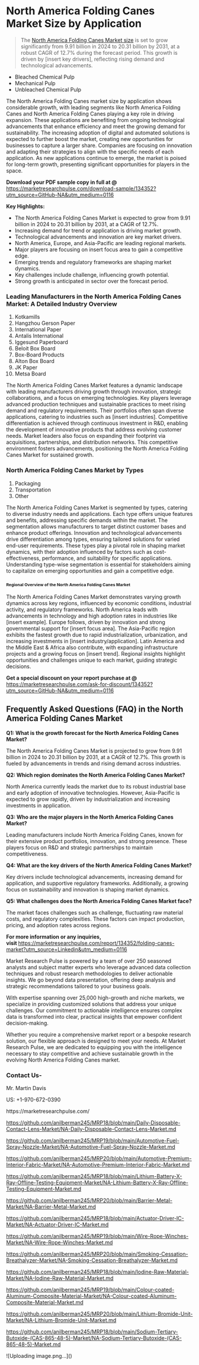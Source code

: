<h1>North America Folding Canes Market&nbsp;Size by Application</h1><blockquote><p>The <a href="https://marketresearchpulse.com/download-sample/134352?utm_source=GitHub-NA&amp;utm_medium=0116">North America Folding Canes Market size</a> is set to grow significantly from 9.91 billion in 2024 to 20.31 billion by 2031, at a robust CAGR of 12.7% during the forecast period. This growth is driven by [insert key drivers], reflecting rising demand and technological advancements.</p></blockquote><ul><li>Bleached Chemical Pulp<li> Mechanical Pulp<li> Unbleached Chemical Pulp</li></ul><p>The North America Folding Canes market size by application shows considerable growth, with leading segments like North America Folding Canes and North America Folding Canes playing a key role in driving expansion. These applications are benefiting from ongoing technological advancements that enhance efficiency and meet the growing demand for sustainability. The increasing adoption of digital and automated solutions is expected to further boost the market, creating new opportunities for businesses to capture a larger share. Companies are focusing on innovation and adapting their strategies to align with the specific needs of each application. As new applications continue to emerge, the market is poised for long-term growth, presenting significant opportunities for players in the space.</p><p><strong>Download your PDF sample copy in full at @ </strong><a href="https://marketresearchpulse.com/download-sample/134352?utm_source=GitHub-NA&amp;utm_medium=0116">https://marketresearchpulse.com/download-sample/134352?utm_source=GitHub-NA&amp;utm_medium=0116</a></p><p><strong>Key Highlights: </strong></p><ul><li>The North America Folding Canes Market is expected to grow from 9.91 billion in 2024 to 20.31 billion by 2031, at a CAGR of 12.7%.</li><li>Increasing demand for trend or application is driving market growth.</li><li>Technological advancements and innovation are key market drivers.</li><li>North America, Europe, and Asia-Pacific are leading regional markets.</li><li>Major players are focusing on insert focus area to gain a competitive edge.</li><li>Emerging trends and regulatory frameworks are shaping market dynamics.</li><li>Key challenges include challenge, influencing growth potential.</li><li>Strong growth is anticipated in sector over the forecast period.</li></ul><h3>Leading Manufacturers in the North America Folding Canes Market: A Detailed Industry Overview</h3><ol><li>Kotkamills</li><li>Hangzhou Gerson Paper</li><li>International Paper</li><li>Antalis International</li><li>Iggesund Paperboard</li><li>Beloit Box Board</li><li>Box-Board Products</li><li>Alton Box Board</li><li>JK Paper</li><li>Metsa Board</li></ol><div class="flex max-w-full flex-col flex-grow"><div class="min-h-8 text-message flex w-full flex-col items-end gap-2 whitespace-normal break-words [.text-message+&amp;]:mt-5" dir="auto" data-message-author-role="assistant" data-message-id="fd8432e4-4910-450d-b182-61b7bfb0a01f" data-message-model-slug="gpt-4o"><div class="flex w-full flex-col gap-1 empty:hidden first:pt-[3px]"><div class="markdown prose w-full break-words dark:prose-invert light"><p>The North America Folding Canes Market features a dynamic landscape with leading manufacturers driving growth through innovation, strategic collaborations, and a focus on emerging technologies. Key players leverage advanced production techniques and sustainable practices to meet rising demand and regulatory requirements. Their portfolios often span diverse applications, catering to industries such as [insert industries]. Competitive differentiation is achieved through continuous investment in R&amp;D, enabling the development of innovative products that address evolving customer needs. Market leaders also focus on expanding their footprint via acquisitions, partnerships, and distribution networks. This competitive environment fosters advancements, positioning the North America Folding Canes Market for sustained growth.</p></div></div></div></div><h3>North America Folding Canes Market by Types</h3><ol><li>Packaging<li> Transportation<li> Other</li></ol><div class="flex max-w-full flex-col flex-grow"><div class="min-h-8 text-message flex w-full flex-col items-end gap-2 whitespace-normal break-words [.text-message+&amp;]:mt-5" dir="auto" data-message-author-role="assistant" data-message-id="084470be-0bb7-4664-bddf-5156b4f41249" data-message-model-slug="gpt-4o-mini"><div class="flex w-full flex-col gap-1 empty:hidden first:pt-[3px]"><div class="markdown prose w-full break-words dark:prose-invert light"><p>The North America Folding Canes Market is segmented by types, catering to diverse industry needs and applications. Each type offers unique features and benefits, addressing specific demands within the market. The segmentation allows manufacturers to target distinct customer bases and enhance product offerings. Innovation and technological advancements drive differentiation among types, ensuring tailored solutions for varied end-user requirements. These types play a pivotal role in shaping market dynamics, with their adoption influenced by factors such as cost-effectiveness, performance, and suitability for specific applications. Understanding type-wise segmentation is essential for stakeholders aiming to capitalize on emerging opportunities and gain a competitive edge.</p></div></div></div></div><h3><span style="font-size: 11px;">Regional Overview of the North America Folding Canes Market</span></h3><div class="flex max-w-full flex-col flex-grow"><div class="min-h-8 text-message flex w-full flex-col items-end gap-2 whitespace-normal break-words [.text-message+&amp;]:mt-5" dir="auto" data-message-author-role="assistant" data-message-id="e9038762-ce64-4e30-91c9-9bd413514231" data-message-model-slug="gpt-4o-mini"><div class="flex w-full flex-col gap-1 empty:hidden first:pt-[3px]"><div class="markdown prose w-full break-words dark:prose-invert light"><p>The North America Folding Canes Market demonstrates varying growth dynamics across key regions, influenced by economic conditions, industrial activity, and regulatory frameworks. North America leads with advancements in technology and high adoption rates in industries like [insert example]. Europe follows, driven by innovation and strong governmental support for [insert focus area]. The Asia-Pacific region exhibits the fastest growth due to rapid industrialization, urbanization, and increasing investments in [insert industry/application]. Latin America and the Middle East &amp; Africa also contribute, with expanding infrastructure projects and a growing focus on [insert trend]. Regional insights highlight opportunities and challenges unique to each market, guiding strategic decisions.</p></div></div></div></div><p><strong>Get a special discount on your report purchase at @ </strong><a href="https://marketresearchpulse.com/ask-for-discount/134352?utm_source=GitHub-NA&amp;utm_medium=0116">https://marketresearchpulse.com/ask-for-discount/134352?utm_source=GitHub-NA&amp;utm_medium=0116</a></p><h2>Frequently Asked Questions (FAQ) in the North America Folding Canes Market</h2><p><strong>Q1: What is the growth forecast for the North America Folding Canes Market?</strong></p><p>The North America Folding Canes Market is projected to grow from 9.91 billion in 2024 to 20.31 billion by 2031, at a CAGR of 12.7%. This growth is fueled by advancements in trends and rising demand across industries.</p><p><strong>Q2: Which region dominates the North America Folding Canes Market?</strong></p><p>North America currently leads the market due to its robust industrial base and early adoption of innovative technologies. However, Asia-Pacific is expected to grow rapidly, driven by industrialization and increasing investments in application.</p><p><strong>Q3: Who are the major players in the North America Folding Canes Market?</strong></p><p>Leading manufacturers include North America Folding Canes, known for their extensive product portfolios, innovation, and strong presence. These players focus on R&amp;D and strategic partnerships to maintain competitiveness.</p><p><strong>Q4: What are the key drivers of the North America Folding Canes Market?</strong></p><p>Key drivers include technological advancements, increasing demand for application, and supportive regulatory frameworks. Additionally, a growing focus on sustainability and innovation is shaping market dynamics.</p><p><strong>Q5: What challenges does the North America Folding Canes Market face?</strong></p><p>The market faces challenges such as challenge, fluctuating raw material costs, and regulatory complexities. These factors can impact production, pricing, and adoption rates across regions.</p><p><strong>For more information or any inquiries, visit&nbsp;</strong><a href="https://marketresearchpulse.com/report/134352/folding-canes-market?utm_source=Linkedin&utm_medium=0116">https://marketresearchpulse.com/report/134352/folding-canes-market?utm_source=Linkedin&utm_medium=0116</a></p><p>Market Research Pulse is powered by a team of over 250 seasoned analysts and subject matter experts who leverage advanced data collection techniques and robust research methodologies to deliver actionable insights. We go beyond data presentation, offering deep analysis and strategic recommendations tailored to your business goals.</p><p>With expertise spanning over 25,000 high-growth and niche markets, we specialize in providing customized solutions that address your unique challenges. Our commitment to actionable intelligence ensures complex data is transformed into clear, practical insights that empower confident decision-making.</p><p>Whether you require a comprehensive market report or a bespoke research solution, our flexible approach is designed to meet your needs. At Market Research Pulse, we are dedicated to equipping you with the intelligence necessary to stay competitive and achieve sustainable growth in the evolving North America Folding Canes market.</p><h3><strong>Contact Us-</strong></h3><p>Mr. Martin Davis</p><p>US: +1-970-672-0390</p><p>https://marketresearchpulse.com/</p><p><a href="https://github.com/anilberman245/MRP18/blob/main/Daily-Disposable-Contact-Lens-Market/NA-Daily-Disposable-Contact-Lens-Market.md">https://github.com/anilberman245/MRP18/blob/main/Daily-Disposable-Contact-Lens-Market/NA-Daily-Disposable-Contact-Lens-Market.md</a></p><p><a href="https://github.com/anilberman245/MRP19/blob/main/Automotive-Fuel-Spray-Nozzle-Market/NA-Automotive-Fuel-Spray-Nozzle-Market.md">https://github.com/anilberman245/MRP19/blob/main/Automotive-Fuel-Spray-Nozzle-Market/NA-Automotive-Fuel-Spray-Nozzle-Market.md</a></p><p><a href="https://github.com/anilberman245/MRP20/blob/main/Automotive-Premium-Interior-Fabric-Market/NA-Automotive-Premium-Interior-Fabric-Market.md">https://github.com/anilberman245/MRP20/blob/main/Automotive-Premium-Interior-Fabric-Market/NA-Automotive-Premium-Interior-Fabric-Market.md</a></p><p><a href="https://github.com/anilberman245/MRP18/blob/main/Lithium-Battery-X-Ray-Offline-Testing-Equipment-Market/NA-Lithium-Battery-X-Ray-Offline-Testing-Equipment-Market.md">https://github.com/anilberman245/MRP18/blob/main/Lithium-Battery-X-Ray-Offline-Testing-Equipment-Market/NA-Lithium-Battery-X-Ray-Offline-Testing-Equipment-Market.md</a></p><p><a href="https://github.com/anilberman245/MRP20/blob/main/Barrier-Metal-Market/NA-Barrier-Metal-Market.md">https://github.com/anilberman245/MRP20/blob/main/Barrier-Metal-Market/NA-Barrier-Metal-Market.md</a></p><p><a href="https://github.com/anilberman245/MRP18/blob/main/Actuator-Driver-IC-Market/NA-Actuator-Driver-IC-Market.md">https://github.com/anilberman245/MRP18/blob/main/Actuator-Driver-IC-Market/NA-Actuator-Driver-IC-Market.md</a></p><p><a href="https://github.com/anilberman245/MRP19/blob/main/Wire-Rope-Winches-Market/NA-Wire-Rope-Winches-Market.md">https://github.com/anilberman245/MRP19/blob/main/Wire-Rope-Winches-Market/NA-Wire-Rope-Winches-Market.md</a></p><p><a href="https://github.com/anilberman245/MRP20/blob/main/Smoking-Cessation-Breathalyzer-Market/NA-Smoking-Cessation-Breathalyzer-Market.md">https://github.com/anilberman245/MRP20/blob/main/Smoking-Cessation-Breathalyzer-Market/NA-Smoking-Cessation-Breathalyzer-Market.md</a></p><p><a href="https://github.com/anilberman245/MRP18/blob/main/Iodine-Raw-Material-Market/NA-Iodine-Raw-Material-Market.md">https://github.com/anilberman245/MRP18/blob/main/Iodine-Raw-Material-Market/NA-Iodine-Raw-Material-Market.md</a></p><p><a href="https://github.com/anilberman245/MRP19/blob/main/Colour-coated-Aluminum-Composite-Material-Market/NA-Colour-coated-Aluminum-Composite-Material-Market.md">https://github.com/anilberman245/MRP19/blob/main/Colour-coated-Aluminum-Composite-Material-Market/NA-Colour-coated-Aluminum-Composite-Material-Market.md</a></p><p><a href="https://github.com/anilberman245/MRP20/blob/main/Lithium-Bromide-Unit-Market/NA-Lithium-Bromide-Unit-Market.md">https://github.com/anilberman245/MRP20/blob/main/Lithium-Bromide-Unit-Market/NA-Lithium-Bromide-Unit-Market.md</a></p><p><a href="https://github.com/anilberman245/MRP18/blob/main/Sodium-Tertiary-Butoxide-(CAS-865-48-5)-Market/NA-Sodium-Tertiary-Butoxide-(CAS-865-48-5)-Market.md">https://github.com/anilberman245/MRP18/blob/main/Sodium-Tertiary-Butoxide-(CAS-865-48-5)-Market/NA-Sodium-Tertiary-Butoxide-(CAS-865-48-5)-Market.md</a></p>
![Uploading image.png…]()
